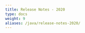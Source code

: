 ```yaml
---
title: Release Notes - 2020
type: docs
weight: 9
aliases: /java/release-notes-2020/
---
```



